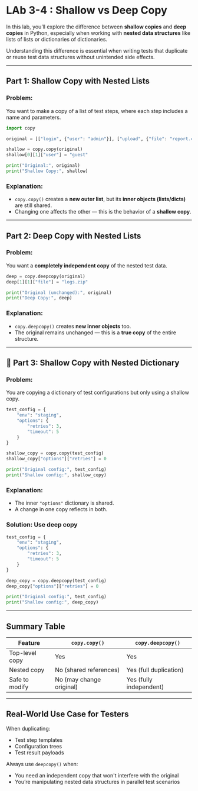 # LAb 3-4 : Shallow vs Deep Copy

In this lab, you’ll explore the difference between **shallow copies** and **deep copies** in Python, especially when working with **nested data structures** like lists of lists or dictionaries of dictionaries.

Understanding this difference is essential when writing tests that duplicate or reuse test data structures without unintended side effects.

---

## Part 1: Shallow Copy with Nested Lists

### Problem:
You want to make a copy of a list of test steps, where each step includes a name and parameters.

```python
import copy

original = [["login", {"user": "admin"}], ["upload", {"file": "report.csv"}]]

shallow = copy.copy(original)
shallow[0][1]["user"] = "guest"

print("Original:", original)
print("Shallow Copy:", shallow)
```

### Explanation:
- `copy.copy()` creates a **new outer list**, but its **inner objects (lists/dicts)** are still shared.
- Changing one affects the other — this is the behavior of a **shallow copy**.

---

## Part 2: Deep Copy with Nested Lists

### Problem:
You want a **completely independent copy** of the nested test data.

```python
deep = copy.deepcopy(original)
deep[1][1]["file"] = "logs.zip"

print("Original (unchanged):", original)
print("Deep Copy:", deep)
```

### Explanation:
- `copy.deepcopy()` creates **new inner objects** too.
- The original remains unchanged — this is a **true copy** of the entire structure.

---

## 🔹 Part 3: Shallow Copy with Nested Dictionary

### Problem:
You are copying a dictionary of test configurations but only using a shallow copy.

```python
test_config = {
    "env": "staging",
    "options": {
        "retries": 3,
        "timeout": 5
    }
}

shallow_copy = copy.copy(test_config)
shallow_copy["options"]["retries"] = 0

print("Original config:", test_config)
print("Shallow config:", shallow_copy)
```

### Explanation:
- The inner `"options"` dictionary is shared.
- A change in one copy reflects in both.


### Solution: Use deep copy

```python
test_config = {
    "env": "staging",
    "options": {
        "retries": 3,
        "timeout": 5
    }
}

deep_copy = copy.deepcopy(test_config)
deep_copy["options"]["retries"] = 0

print("Original config:", test_config)
print("Shallow config:", deep_copy)
```
---

## Summary Table

| Feature         | `copy.copy()`              | `copy.deepcopy()`           |
|-----------------|----------------------------|------------------------------|
| Top-level copy  |  Yes                      |  Yes                       |
| Nested copy     |  No (shared references)   |  Yes (full duplication)    |
| Safe to modify  |  No (may change original) | Yes (fully independent)    |

---

## Real-World Use Case for Testers

When duplicating:
- Test step templates
- Configuration trees
- Test result payloads

Always use `deepcopy()` when:
- You need an independent copy that won't interfere with the original
- You’re manipulating nested data structures in parallel test scenarios

